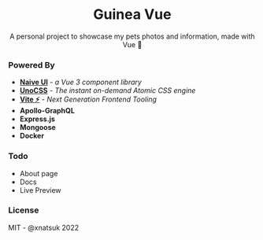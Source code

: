 <h1 align="center">
Guinea Vue
</h1>

<p align="center">A personal project to showcase my pets photos and information, made with Vue 💚 </p>

### Powered By

- [**Naive UI**](https://github.com/tusen-ai/naive-ui) _- a Vue 3 component library_
- [**UnoCSS**](https://github.com/unocss/unocss) _- The instant on-demand Atomic CSS engine_
- [**Vite ⚡**](https://github.com/vitejs/vite) _- Next Generation Frontend Tooling_
- **Apollo-GraphQL**
- **Express.js**
- **Mongoose**
- **Docker**

### Todo

- About page
- Docs
- Live Preview

### License

MIT - @xnatsuk 2022
